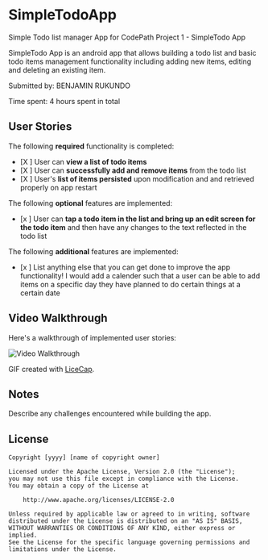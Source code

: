 # SimpleTodoApp
Simple Todo list manager App for CodePath
 Project 1 - SimpleTodo App

SimpleTodo App is an android app that allows building a todo list and basic todo items management functionality including adding new items, editing and deleting an existing item.

Submitted by: BENJAMIN RUKUNDO

Time spent: 4 hours spent in total

## User Stories

The following **required** functionality is completed:

* [X ] User can **view a list of todo items**
* [X ] User can **successfully add and remove items** from the todo list
* [X ] User's **list of items persisted** upon modification and and retrieved properly on app restart

The following **optional** features are implemented:

* [x ] User can **tap a todo item in the list and bring up an edit screen for the todo item** and then have any changes to the text reflected in the todo list

The following **additional** features are implemented:

* [x ] List anything else that you can get done to improve the app functionality!
I would add a calender such that a user can be able to add items on a specific day they have planned to do certain things at a certain date

## Video Walkthrough

Here's a walkthrough of implemented user stories:

<img src='"C:\Users\SENIOR PAUL\AppData\Local\VirtualStore\Program Files (x86)\LICEcap\videoWalkThroughOfSimpleTodoApp.gif' title='Video Walkthrough' width='' alt='Video Walkthrough' />


GIF created with [LiceCap](http://www.cockos.com/licecap/).

## Notes

Describe any challenges encountered while building the app.

## License

    Copyright [yyyy] [name of copyright owner]

    Licensed under the Apache License, Version 2.0 (the "License");
    you may not use this file except in compliance with the License.
    You may obtain a copy of the License at

        http://www.apache.org/licenses/LICENSE-2.0

    Unless required by applicable law or agreed to in writing, software
    distributed under the License is distributed on an "AS IS" BASIS,
    WITHOUT WARRANTIES OR CONDITIONS OF ANY KIND, either express or implied.
    See the License for the specific language governing permissions and
    limitations under the License.
